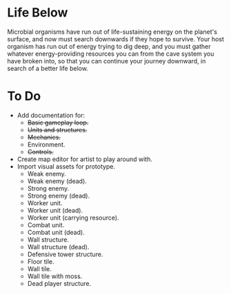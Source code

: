 # Life Below
Microbial organisms have run out of life-sustaining energy on the planet's surface, and now must search downwards if they hope to survive. Your host organism has run out of energy trying to dig deep, and you must gather whatever energy-providing resources you can from the cave system you have broken into, so that you can continue your journey downward, in search of a better life below.

# To Do
- Add documentation for:
    - ~~Basic gameplay loop.~~
    - ~~Units and structures.~~
    - ~~Mechanics.~~
    - Environment.
    - ~~Controls.~~
- Create map editor for artist to play around with.
- Import visual assets for prototype.
    - Weak enemy.
    - Weak enemy (dead).
    - Strong enemy.
    - Strong enemy (dead).
    - Worker unit.
    - Worker unit (dead).
    - Worker unit (carrying resource).
    - Combat unit.
    - Combat unit (dead).
    - Wall structure.
    - Wall structure (dead).
    - Defensive tower structure.
    - Floor tile.
    - Wall tile.
    - Wall tile with moss.
    - Dead player structure.
